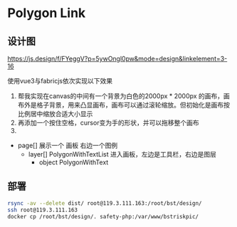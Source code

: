 # Polygon Link

## 设计图

https://js.design/f/FYeggV?p=5ywOngl0pw&mode=design&linkelement=3-16

使用vue3与fabricjs依次实现以下效果

1. 帮我实现在canvas的中间有一个背景为白色的2000px \* 2000px 的画布，画布外是格子背景，用来凸显画布，画布可以通过滚轮缩放。但初始化是画布按比例居中缩放合适大小显示
2. 再添加一个按住空格，cursor变为手的形状，并可以拖移整个画布
3.

- page[] 展示一个 画板 右边一个图例
  - layer[] PolygonWithTextList 进入画板，左边是工具栏，右边是图层
    - object PolygonWithText

## 部署

```bash
rsync -av --delete dist/ root@119.3.111.163:/root/bst/design/
ssh root@119.3.111.163
docker cp /root/bst/design/. safety-php:/var/www/bstriskpic/
```
